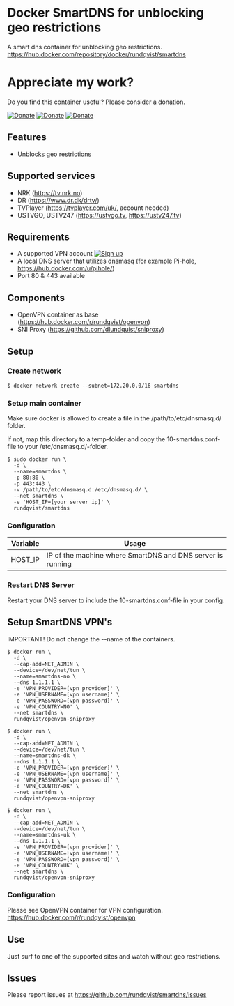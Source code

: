 # Docker SmartDNS for unblocking geo restrictions
A smart dns container for unblocking geo restrictions.  
https://hub.docker.com/repository/docker/rundqvist/smartdns

# Appreciate my work?
Do you find this container useful? Please consider a donation.

[![Donate](https://img.shields.io/badge/Donate-Flattr-brightgreen)](https://flattr.com/@rundqvist)
[![Donate](https://img.shields.io/badge/Donate-Buy%20me%20a%20coffee-orange)](https://www.buymeacoffee.com/rundqvist)
[![Donate](https://img.shields.io/badge/Donate-PayPal-blue)](https://www.paypal.com/cgi-bin/webscr?cmd=_s-xclick&hosted_button_id=SZ7J9JL9P5DGE&source=url)

## Features
* Unblocks geo restrictions

## Supported services
* NRK (https://tv.nrk.no)
* DR (https://www.dr.dk/drtv/)
* TVPlayer (https://tvplayer.com/uk/, account needed)
* USTVGO, USTV247 (https://ustvgo.tv, https://ustv247.tv)

## Requirements
* A supported VPN account [![Sign up](https://img.shields.io/badge/Affiliate-IPVanish_VPN-6fbc44)](https://www.ipvanish.com/?a_bid=48f95966&a_aid=5f3eb2f0be07f)
* A local DNS server that utilizes dnsmasq (for example Pi-hole, https://hub.docker.com/u/pihole/)
* Port 80 & 443 available

## Components
* OpenVPN container as base (https://hub.docker.com/r/rundqvist/openvpn)
* SNI Proxy (https://github.com/dlundquist/sniproxy)

## Setup

### Create network
```
$ docker network create --subnet=172.20.0.0/16 smartdns
```

### Setup main container
Make sure docker is allowed to create a file in the /path/to/etc/dnsmasq.d/ folder.

If not, map this directory to a temp-folder and copy the 10-smartdns.conf-file to your /etc/dnsmasq.d/-folder.

```
$ sudo docker run \
  -d \
  --name=smartdns \
  -p 80:80 \
  -p 443:443 \
  -v /path/to/etc/dnsmasq.d:/etc/dnsmasq.d/ \
  --net smartdns \
  -e 'HOST_IP=[your server ip]' \
  rundqvist/smartdns
```

### Configuration
| Variable | Usage |
|----------|-------|
| HOST_IP | IP of the machine where SmartDNS and DNS server is running |


### Restart DNS Server
Restart your DNS server to include the 10-smartdns.conf-file in your config.

## Setup SmartDNS VPN's
IMPORTANT! Do not change the --name of the containers.

```
$ docker run \
  -d \
  --cap-add=NET_ADMIN \
  --device=/dev/net/tun \
  --name=smartdns-no \
  --dns 1.1.1.1 \
  -e 'VPN_PROVIDER=[vpn provider]' \
  -e 'VPN_USERNAME=[vpn username]' \
  -e 'VPN_PASSWORD=[vpn password]' \
  -e 'VPN_COUNTRY=NO' \
  --net smartdns \
  rundqvist/openvpn-sniproxy

$ docker run \
  -d \
  --cap-add=NET_ADMIN \
  --device=/dev/net/tun \
  --name=smartdns-dk \
  --dns 1.1.1.1 \
  -e 'VPN_PROVIDER=[vpn provider]' \
  -e 'VPN_USERNAME=[vpn username]' \
  -e 'VPN_PASSWORD=[vpn password]' \
  -e 'VPN_COUNTRY=DK' \
  --net smartdns \
  rundqvist/openvpn-sniproxy

$ docker run \
  -d \
  --cap-add=NET_ADMIN \
  --device=/dev/net/tun \
  --name=smartdns-uk \
  --dns 1.1.1.1 \
  -e 'VPN_PROVIDER=[vpn provider]' \
  -e 'VPN_USERNAME=[vpn username]' \
  -e 'VPN_PASSWORD=[vpn password]' \
  -e 'VPN_COUNTRY=UK' \
  --net smartdns \
  rundqvist/openvpn-sniproxy
```

### Configuration
Please see OpenVPN container for VPN configuration.
https://hub.docker.com/r/rundqvist/openvpn

## Use
Just surf to one of the supported sites and watch without geo restrictions.

## Issues
Please report issues at https://github.com/rundqvist/smartdns/issues